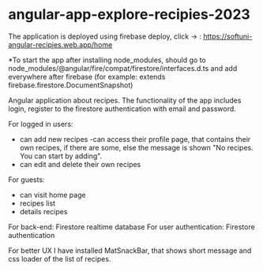 # angular-app-explore-recipies-2023
The application is deployed using firebase deploy, click -> : https://softuni-angular-recipies.web.app/home

\*To start the app after installing node_modules, should go to node_modules/@angular/fire/compat/firestore/interfaces.d.ts and add <T> everywhere after firebase (for example: extends firebase.firestore.DocumentSnapshot<T>)

Angular application about recipes.
The functionality of the app includes login, register to the firestore authentication with email and password.

For logged in users:

- can add new recipes
-can access their profile page, that contains their own recipes, if there are some, else the message is shown "No recipes. You can start by adding".
- can edit and delete their own recipes

For guests:

- can visit home page
- recipes list
- details recipes

For back-end: Firestore realtime database
For user authentication: Firestore authentication

For better UX I have installed MatSnackBar, that shows short message and css loader of the list of recipes.

